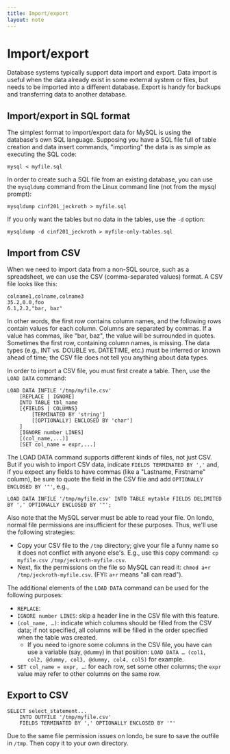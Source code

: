 ```yaml
---
title: Import/export
layout: note
---
```


# Import/export

Database systems typically support data import and export. Data import is useful when the data already exist in some external system or files, but needs to be imported into a different database. Export is handy for backups and transferring data to another database. 

## Import/export in SQL format

The simplest format to import/export data for MySQL is using the database's own SQL language. Supposing you have a SQL file full of table creation and data insert commands, "importing" the data is as simple as executing the SQL code:

```
mysql < myfile.sql
```

In order to create such a SQL file from an existing database, you can use the `mysqldump` command from the Linux command line (not from the mysql prompt):

```
mysqldump cinf201_jeckroth > myfile.sql
```

If you only want the tables but no data in the tables, use the `-d` option:

```
mysqldump -d cinf201_jeckroth > myfile-only-tables.sql
```

## Import from CSV

When we need to import data from a non-SQL source, such as a spreadsheet, we can use the CSV (comma-separated values) format. A CSV file looks like this:

```
colname1,colname,colname3
35.2,0.0,foo
6.1,2.2,"bar, baz"
```

In other words, the first row contains column names, and the following rows contain values for each column. Columns are separated by commas. If a value has commas, like "bar, baz", the value will be surrounded in quotes. Sometimes the first row, containing column names, is missing. The data types (e.g., INT vs. DOUBLE vs. DATETIME, etc.) must be inferred or known ahead of time; the CSV file does not tell you anything about data types.

In order to import a CSV file, you must first create a table. Then, use the `LOAD DATA` command:

```
LOAD DATA INFILE '/tmp/myfile.csv'
    [REPLACE | IGNORE]
    INTO TABLE tbl_name
    [{FIELDS | COLUMNS}
        [TERMINATED BY 'string']
        [[OPTIONALLY] ENCLOSED BY 'char']
    ]
    [IGNORE number LINES]
    [(col_name,...)]
    [SET col_name = expr,...]
```

The LOAD DATA command supports different kinds of files, not just CSV. But if you wish to import CSV data, indicate `FIELDS TERMINATED BY ','` and, if you expect any fields to have commas (like a "Lastname, Firstname" column), be sure to quote the field in the CSV file and add `OPTIONALLY ENCLOSED BY '"'`, e.g.,

```
LOAD DATA INFILE '/tmp/myfile.csv' INTO TABLE mytable FIELDS DELIMITED BY ',' OPTIONALLY ENCLOSED BY '"';
```

Also note that the MySQL server must be able to read your file. On londo, normal file permissions are insufficient for these purposes. Thus, we'll use the following strategies:

- Copy your CSV file to the `/tmp` directory; give your file a funny name so it does not conflict with anyone else's. E.g., use this copy command: `cp myfile.csv /tmp/jeckroth-myfile.csv`.
- Next, fix the permissions on the file so MySQL can read it: `chmod a+r /tmp/jeckroth-myfile.csv`. (FYI: `a+r` means "all can read").

The additional elements of the `LOAD DATA` command can be used for the following purposes:

- `REPLACE`: 
- `IGNORE number LINES`: skip a header line in the CSV file with this feature.
- `(col_name, …)`: indicate which columns should be filled from the CSV data; if not specified, all columns will be filled in the order specified when the table was created.
  - If you need to ignore some columns in the CSV file, you have can use a variable (say, `@dummy`) in that position: `LOAD DATA … (col1, col2, @dummy, col3, @dummy, col4, col5)` for example.
- `SET col_name = expr, …`: for each row, set some other columns; the `expr` value may refer to other columns on the same row.

## Export to CSV

```
SELECT select_statement...
    INTO OUTFILE '/tmp/myfile.csv'
    FIELDS TERMINATED BY ',' OPTIONALLY ENCLOSED BY '"'
```

Due to the same file permission issues on londo, be sure to save the outfile in `/tmp`. Then copy it to your own directory.